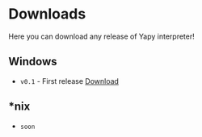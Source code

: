# Downloads

Here you can download any release of Yapy interpreter!  

## Windows
* `v0.1` - First release [Download](http://tekk.ml/yapy01.zip "Download")

## *nix
* `soon`
